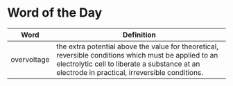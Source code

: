 # Word of the Day

|Word|Definition|
|---|---|
|overvoltage|the extra potential above the value for theoretical, reversible conditions which must be applied to an electrolytic cell to liberate a substance at an electrode in practical, irreversible conditions.|